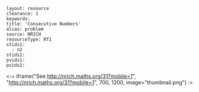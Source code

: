 ````
layout: resource
clearance: 1
keywords:
title: 'Consecutive Numbers'
alias: problem
source: NRICH
resourceType: RT1
stids1: 
  - n2
stids2:
pvids1:
pvids2:

````

<:= iframe("See http://nrich.maths.org/31?mobile=1", "http://nrich.maths.org/31?mobile=1", 700, 1200, image="thumbnail.png") :>




